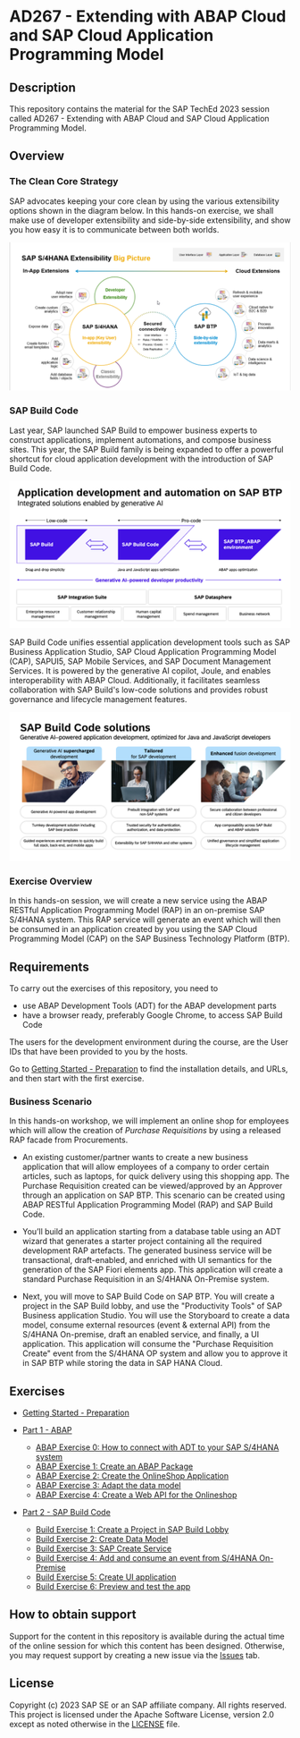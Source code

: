 
# AD267 - Extending with ABAP Cloud and SAP Cloud Application Programming Model

## Description

This repository contains the material for the SAP TechEd 2023 session called AD267 - Extending with ABAP Cloud and SAP Cloud Application Programming Model.

## Overview

### The Clean Core Strategy
SAP advocates keeping your core clean by using the various extensibility options shown in the diagram below.
In this hands-on exercise, we shall make use of developer extensibility and side-by-side extensibility, and show you how easy it is to communicate between both worlds.

![](images/CleanCore.png)

### SAP Build Code

Last year, SAP launched SAP Build to empower business experts to construct applications, implement automations, and compose business sites. This year, the SAP Build family is being expanded to offer a powerful shortcut for cloud application development with the introduction of SAP Build Code.

![](images/img-build-code-architecture.png)

SAP Build Code unifies essential application development tools such as SAP Business Application Studio, SAP Cloud Application Programming Model (CAP), SAPUI5, SAP Mobile Services, and SAP Document Management Services. It is powered by the generative AI copilot, Joule, and enables interoperability with ABAP Cloud. Additionally, it facilitates seamless collaboration with SAP Build's low-code solutions and provides robust governance and lifecycle management features.

![](images/img-build-code-benefits.png)

### Exercise Overview

In this hands-on session, we will create a new service using the ABAP RESTful Application Programming Model (RAP) in an on-premise SAP S/4HANA system. This RAP service will generate an event which will then be consumed in an application created by you using the SAP Cloud Programming Model (CAP) on the SAP Business Technology Platform (BTP).

## Requirements

To carry out the exercises of this repository, you need to
- use ABAP Development Tools (ADT) for the ABAP development parts
- have a browser ready, preferably Google Chrome, to access SAP Build Code

The users for the development environment during the course, are the User IDs that have been provided to you by the hosts.

Go to [Getting Started - Preparation](exercises/ex0/README.md) to find the installation details, and URLs, and then start with the first exercise.

### Business Scenario 

In this hands-on workshop, we will implement an online shop for employees which will allow the creation of *Purchase Requisitions* by using a released RAP facade from Procurements.   
 
 - An existing customer/partner wants to create a new business application that will allow employees of a company to order certain articles, such as laptops, for quick delivery using this shopping app. The Purchase Requisition created can be viewed/approved by an Approver through an application on SAP BTP. This scenario can be created using ABAP RESTful Application Programming Model (RAP) and SAP Build Code. 
 
 - You’ll build an application starting from a database table using an ADT wizard that generates a starter project containing all the required development RAP artefacts. The generated business service will be transactional, draft-enabled, and enriched with UI semantics for the generation of the SAP Fiori elements app. This application will create a standard Purchase Requisition in an S/4HANA On-Premise system.

 - Next, you will move to SAP Build Code on SAP BTP. You will create a project in the SAP Build lobby, and use the "Productivity Tools" of SAP Business application Studio. You will use the Storyboard to create a data model, consume external resources (event & external API) from the S/4HANA On-premise, draft an enabled service, and finally, a UI application. This application will consume the "Purchase Requisition Create" event from the S/4HANA OP system and allow you to approve it in SAP BTP while storing the data in SAP HANA Cloud.

   
## Exercises

- [Getting Started - Preparation](exercises/ex0/README.md)
- [Part 1 - ABAP ](exercises/rap/README.md)
  - [ABAP Exercise 0: How to connect with ADT to your SAP S/4HANA system](exercises/rap/exercises/ex99/README.md)
  - [ABAP Exercise 1: Create an ABAP Package](exercises/rap/exercises/ex1/README.md)
  - [ABAP Exercise 2: Create the OnlineShop Application](exercises/rap/exercises/ex2/README.md)
  - [ABAP Exercise 3: Adapt the data model](exercises/rap/exercises/ex3/README.md)
  - [ABAP Exercise 4: Create a Web API for the Onlineshop](exercises/rap/exercises/ex4/README.md)
      
- [Part 2 - SAP Build Code](exercises/buildcode/exercises/ex1/README.md)
  - [Build Exercise 1: Create a Project in SAP Build Lobby](exercises/buildcode/exercises/ex1/README.md)
  - [Build Exercise 2: Create Data Model](exercises/buildcode/exercises/ex2/README.md)
  - [Build Exercise 3: SAP Create Service](exercises/buildcode/exercises/ex3/README.md)
  - [Build Exercise 4: Add and consume an event from S/4HANA On-Premise](exercises/buildcode/exercises/ex4/README.md)
  - [Build Exercise 5: Create UI application](exercises/buildcode/exercises/ex5/README.md)
  - [Build Exercise 6: Preview and test the app](exercises/buildcode/exercises/ex6/README.md)
  
## How to obtain support

Support for the content in this repository is available during the actual time of the online session for which this content has been designed. Otherwise, you may request support by creating a new issue via the [Issues](../../issues) tab.

## License
Copyright (c) 2023 SAP SE or an SAP affiliate company. All rights reserved. This project is licensed under the Apache Software License, version 2.0 except as noted otherwise in the [LICENSE](LICENSES/Apache-2.0.txt) file.
